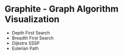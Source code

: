 # Graphite - Graph Algorithm Visualization

- Depth First Search
- Breadth First Search
- Dijkstra SSSP
- Eulerian Path
